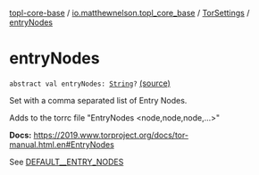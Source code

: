[topl-core-base](../../index.md) / [io.matthewnelson.topl_core_base](../index.md) / [TorSettings](index.md) / [entryNodes](./entry-nodes.md)

# entryNodes

`abstract val entryNodes: `[`String`](https://kotlinlang.org/api/latest/jvm/stdlib/kotlin/-string/index.html)`?` [(source)](https://github.com/05nelsonm/TorOnionProxyLibrary-Android/blob/master/topl-core-base/src/main/java/io/matthewnelson/topl_core_base/TorSettings.kt#L205)

Set with a comma separated list of Entry Nodes.

Adds to the torrc file "EntryNodes &lt;node,node,node,...&gt;"

**Docs:** https://2019.www.torproject.org/docs/tor-manual.html.en#EntryNodes

See [DEFAULT__ENTRY_NODES](-d-e-f-a-u-l-t__-e-n-t-r-y_-n-o-d-e-s.md)


